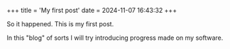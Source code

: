 +++
title = 'My first post'
date = 2024-11-07 16:43:32
+++

So it happened. This is my first post.

In this "blog" of sorts I will try introducing progress made on my software.
